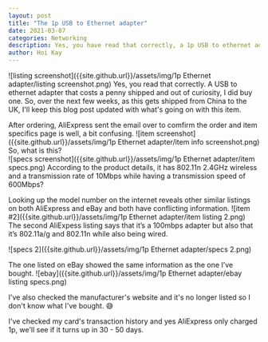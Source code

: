 ```yaml
---
layout: post
title: "The 1p USB to Ethernet adapter"
date: 2021-03-07
categories: Networking
description: Yes, you have read that correctly, a 1p USB to ethernet adapter
author: Hoi Kay
---
```

![listing screenshot]({{site.github.url}}/assets/img/1p Ethernet adapter/listing screenshot.png)
Yes, you read that correctly. A USB to ethernet adapter that costs a penny shipped and out of curiosity, I did buy one.
So, over the next few weeks, as this gets shipped from China to the UK, I'll keep this blog post updated with what's going on with this item.

After ordering, AliExpress sent the email over to comfirm the order and item specifics page is well, a bit confusing.
![item screenshot]({{site.github.url}}/assets/img/1p Ethernet adapter/item info screenshot.png)
So, what is this? <br>
![specs screenshot]({{site.github.url}}/assets/img/1p Ethernet adapter/item specs.png)
According to the product details, it has 802.11n 2.4GHz wireless and a transmission rate of 10Mbps while having a transmission speed of 600Mbps? <br>

Looking up the model number on the internet reveals other similar listings on both AliExpress and eBay and both have conflicting information.
![item #2]({{site.github.url}}/assets/img/1p Ethernet adapter/item listing 2.png)
The second AliExpess listing says that it’s a 100mbps adapter but also that it’s 802.11a/g and 802.11n while also being wired.

![specs 2]({{site.github.url}}/assets/img/1p Ethernet adapter/specs 2.png)

The one listed on eBay showed the same information as the one I’ve bought.
![ebay]({{site.github.url}}/assets/img/1p Ethernet adapter/ebay listing specs.png)

I've also checked the manufacturer's website and it's no longer listed so I  don't know what I've bought. 😅

I've checked my card's transaction history and yes AliExpress only charged 1p, we'll see if it turns up in 30 - 50 days.